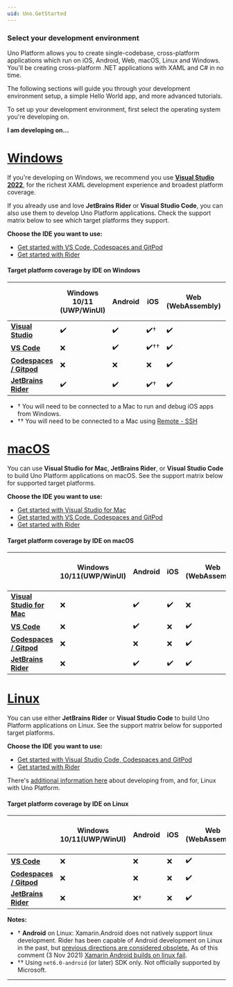 ```yaml
---
uid: Uno.GetStarted
---
```


### Select your development environment

Uno Platform allows you to create single-codebase, cross-platform applications which run on iOS, Android, Web, macOS, Linux and Windows. You'll be creating cross-platform .NET applications with XAML and C# in no time. 

The following sections will guide you through your development environment setup, a simple Hello World app, and more advanced tutorials. 

To set up your development environment, first select the operating system you're developing on.

**I am developing on...**

# [**Windows**](#tab/windows)

If you're developing on Windows, we recommend you use [**Visual Studio 2022**](get-started-vs-2022.md), for the richest XAML development experience and broadest platform coverage. 

If you already use and love **JetBrains Rider** or **Visual Studio Code**, you can also use them to develop Uno Platform applications. Check the support matrix below to see which target platforms they support.

**Choose the IDE you want to use:**

 - [Get started with VS Code, Codespaces and GitPod](get-started-vscode.md)
 - [Get started with Rider](get-started-rider.md)

 #### Target platform coverage by IDE on Windows

|                                                  | Windows 10/11 (UWP/WinUI)  | Android | iOS | Web (WebAssembly) | mac Catalyst | macOS (Skia-Gtk) | Linux (Skia-Gtk) | Windows 7+ (Skia-WPF) |
|--------------------------------------------------|----------------------------|---------|-----|-------------------|--------------|------------------|------------------|-----------------------|
| [**Visual Studio**](get-started-vs-2022.md)      | ✔️                         | ✔️     | ✔️† | ✔️               | ❌           | ✔️               | ✔️              | ✔️                   |
| [**VS Code**](get-started-vscode.md)             | ❌                         | ✔️     | ✔️†† | ✔️               | ✔️††          | ✔️††              | ✔️           | ✔️                   |
| [**Codespaces / Gitpod**](get-started-vscode.md) | ❌                         | ❌     | ❌  | ✔️               | ❌           | ✔️               | ✔️              | ✔️                   |
| [**JetBrains Rider**](get-started-rider.md)      | ✔️                         | ✔️     | ✔️† | ✔️               | ❌           | ✔️               | ✔️              | ✔️                   |


* † You will need to be connected to a Mac to run and debug iOS apps from Windows.
* †† You will need to be connected to a Mac using [Remote - SSH](https://marketplace.visualstudio.com/items?itemName=ms-vscode-remote.remote-ssh)

# [**macOS**](#tab/macos)

You can use **Visual Studio for Mac**, **JetBrains Rider**, or **Visual Studio Code** to build Uno Platform applications on macOS. See the support matrix below for supported target platforms.

**Choose the IDE you want to use:**

 - [Get started with Visual Studio for Mac](get-started-vsmac.md)
 - [Get started with VS Code, Codespaces and GitPod](get-started-vscode.md)
 - [Get started with Rider](get-started-rider.md)

 #### Target platform coverage by IDE on macOS

|                                                   | Windows 10/11(UWP/WinUI)| Android | iOS | Web (WebAssembly) | mac Catalyst | macOS (Skia-Gtk) | Linux (Skia-Gtk) | Windows 7+ (Skia-WPF) |
|---------------------------------------------------|-------------------------|---------|-----|-------------------|-------|--------|-------------------|-----------------------|
| [**Visual Studio for Mac**](get-started-vsmac.md) | ❌                      | ✔️     | ✔️ | ❌                | ✔️    | ✔️    | ✔️               | ❌                   |
| [**VS Code**](get-started-vscode.md)              | ❌                      | ✔️     | ❌ | ✔️                | ❌    | ✔️    | ✔️               | ❌                   |
| [**Codespaces / Gitpod**](get-started-vscode.md)  | ❌                      | ❌     | ❌ | ✔️                | ❌    | ✔️    | ✔️               | ✔️                   |
| [**JetBrains Rider**](get-started-rider.md)       | ❌                      | ✔️     | ✔️ | ✔️                | ✔️    | ✔️    | ✔️               | ❌                   |

# [**Linux**](#tab/linux)

 You can use either **JetBrains Rider** or **Visual Studio Code** to build Uno Platform applications on Linux. See the support matrix below for supported target platforms.
 
**Choose the IDE you want to use:**

 - [Get started with Visual Studio Code, Codespaces and GitPod](get-started-vscode.md)
  - [Get started with Rider](get-started-rider.md)

 There's [additional information here](get-started-with-linux.md) about developing from, and for, Linux with Uno Platform.

 #### Target platform coverage by IDE on Linux

|                                                   | Windows 10/11(UWP/WinUI)| Android | iOS | Web (WebAssembly) | mac Catalyst | macOS (Skia-Gtk) | Linux (Skia-Gtk) | Windows 7+ (Skia-WPF) |
|---------------------------------------------------|------------------------|---------|-----|--------------------|-------|-------|------------------|-----------------------|
| [**VS Code**](get-started-vscode.md)              | ❌                    | ❌      | ❌  | ✔️                | ❌  | ✔️   | ✔️              | ❌                    |
| [**Codespaces / Gitpod**](get-started-vscode.md)  | ❌                    | ❌      | ❌  | ✔️                | ❌  | ✔️   | ✔️              | ❌                    |
| [**JetBrains Rider**](get-started-rider.md)       | ❌                    | ❌†     | ❌  | ✔️                | ❌  | ✔️   | ✔️              | ❌                    |

**Notes:**

* † **Android** on Linux: Xamarin.Android does not natively support linux development. Rider has been capable of Android development on Linux in the past, but [previous directions are considered obsolete.](https://rider-support.jetbrains.com/hc/en-us/articles/360000557259--Obsolete-How-to-develop-Xamarin-Android-applications-on-Linux-with-Rider) As of this comment (3 Nov 2021) [Xamarin Android builds on linux fail](https://github.com/xamarin/xamarin-android).
* †† Using `net6.0-android` (or later) SDK only. Not officially supported by Microsoft.

***
